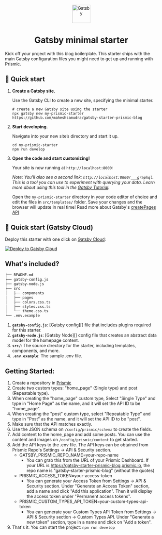 <p align="center">
  <a href="https://www.gatsbyjs.com/?utm_source=starter&utm_medium=readme&utm_campaign=minimal-starter">
    <img alt="Gatsby" src="https://www.gatsbyjs.com/Gatsby-Monogram.svg" width="60" />
  </a>
</p>
<h1 align="center">
  Gatsby minimal starter
</h1>

Kick off your project with this blog boilerplate. This starter ships with the main Gatsby configuration files you might need to get up and running with Prismic.

## 🚀 Quick start

1.  **Create a Gatsby site.**

    Use the Gatsby CLI to create a new site, specifying the minimal starter.

    ```shell
    # create a new Gatsby site using the starter
    npx gatsby new my-prismic-starter https://github.com/maheshsamudra/gatsby-starter-prismic-blog
    ```

2.  **Start developing.**

    Navigate into your new site’s directory and start it up.

    ```shell
    cd my-prismic-starter
    npm run develop
    ```

3.  **Open the code and start customizing!**

    Your site is now running at `http://localhost:8000!`

    _Note: You'll also see a second link: _`http://localhost:8000/___graphql`_. This is a tool you can use to experiment with querying your data. Learn more about using this tool in the [Gatsby Tutorial](https://www.gatsbyjs.com/docs/tutorial/part-4/#use-graphiql-to-explore-the-data-layer-and-write-graphql-queries)._

    Open the `my-prismic-starter` directory in your code editor of choice and edit the files in `src/templates/` folder. Save your changes and the browser will update in real time! Read more about Gatsby's [createPages API](https://www.gatsbyjs.com/docs/reference/config-files/gatsby-node/#createPages)

## 🚀 Quick start (Gatsby Cloud)

Deploy this starter with one click on [Gatsby Cloud](https://www.gatsbyjs.com/cloud/):

[<img src="https://www.gatsbyjs.com/deploynow.svg" alt="Deploy to Gatsby Cloud">](https://www.gatsbyjs.com/dashboard/deploynow?url=https://github.com/gatsbyjs/gatsby-starter-minimal)

## What's included?

```sh
├── README.md
├── gatsby-config.js
├── gatsby-node.js
├── src
│   ├── components
│   ├── pages
│   ├── colors.css.ts
│   ├── styles.css.ts
│   └── theme.css.ts
└── .env.example
```

1. **`gatsby-config.js`**: [Gatsby config][] file that includes plugins required for this starter.
2. **`gatsby-node.js`**: [Gatsby Node][] config file that creates an abstract data model for the homepage content.
3. **`src/`**: The source directory for the starter, including templates, components, and more.
4. **`.env.example`**: The sample .env file.


## Getting Started:

1. Create a repository in [Prismic](https://prismic.io)
2. Create two custom types: "home_page" (Single type) and post (Repeatable type).
3. When creating the "home_page" custom type, Select "Single Type" and type in "Home Page" as the name, and it will set the API ID to be "home_page".
4. When creating the "post" custom type, select "Repeatable Type" and type in "Post" as the name, and it will set the API ID to be "post".
5. Make sure that the API matches exactly.
6. Use the JSON schema on `/config/prismic/schema` to create the fields.
7. Add content to the home_page and add some posts. You can use the content and images on `/config/prismic/content` to get started.
8. Add the API keys to the .env file. The API keys can be obtained from Prismic Repo's Settings → API & Security section.
   - GATSBY_PRISMIC_REPO_NAME=your-repo-name
     - You can grab this from the URL of your Prismic Dashboard. If your URL is https://gatsby-starter-prismic-blog.prismic.io, the repo name is "gatsby-starter-prismic-blog" (without the quotes)
   - PRISMIC_ACCESS_TOKEN=your-access-token
     - You can generate your Access Token from Settings → API & Security section. Under "Generate an Access Token" section, add a name and click "Add this application". Then it will display the access token under "Permanent access tokens".
   - PRISMIC_CUSTOM_TYPES_API_TOKEN=your-custom-types-api-token
     - You can generate your Custom Types API Token from Settings → API & Security section → Custom Types API. Under "Generate a new token" section, type in a name and click on "Add a token".
9. That's it. You can start the project: `npm run develop`
